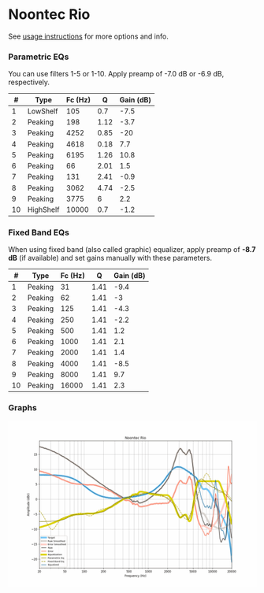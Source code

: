 # Noontec Rio
See [usage instructions](https://github.com/jaakkopasanen/AutoEq#usage) for more options and info.

### Parametric EQs
You can use filters 1-5 or 1-10. Apply preamp of -7.0 dB or -6.9 dB, respectively.

|   # | Type      |   Fc (Hz) |    Q |   Gain (dB) |
|-----|-----------|-----------|------|-------------|
|   1 | LowShelf  |       105 | 0.7  |        -7.5 |
|   2 | Peaking   |       198 | 1.12 |        -3.7 |
|   3 | Peaking   |      4252 | 0.85 |       -20   |
|   4 | Peaking   |      4618 | 0.18 |         7.7 |
|   5 | Peaking   |      6195 | 1.26 |        10.8 |
|   6 | Peaking   |        66 | 2.01 |         1.5 |
|   7 | Peaking   |       131 | 2.41 |        -0.9 |
|   8 | Peaking   |      3062 | 4.74 |        -2.5 |
|   9 | Peaking   |      3775 | 6    |         2.2 |
|  10 | HighShelf |     10000 | 0.7  |        -1.2 |

### Fixed Band EQs
When using fixed band (also called graphic) equalizer, apply preamp of **-8.7 dB** (if available) and set gains manually with these parameters.

|   # | Type    |   Fc (Hz) |    Q |   Gain (dB) |
|-----|---------|-----------|------|-------------|
|   1 | Peaking |        31 | 1.41 |        -9.4 |
|   2 | Peaking |        62 | 1.41 |        -3   |
|   3 | Peaking |       125 | 1.41 |        -4.3 |
|   4 | Peaking |       250 | 1.41 |        -2.2 |
|   5 | Peaking |       500 | 1.41 |         1.2 |
|   6 | Peaking |      1000 | 1.41 |         2.1 |
|   7 | Peaking |      2000 | 1.41 |         1.4 |
|   8 | Peaking |      4000 | 1.41 |        -8.5 |
|   9 | Peaking |      8000 | 1.41 |         9.7 |
|  10 | Peaking |     16000 | 1.41 |         2.3 |

### Graphs
![](./Noontec%20Rio.png)
